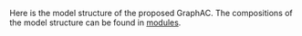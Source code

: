 Here is the model structure of the proposed GraphAC. The compositions of the model structure can be found in [modules](./modules/).
